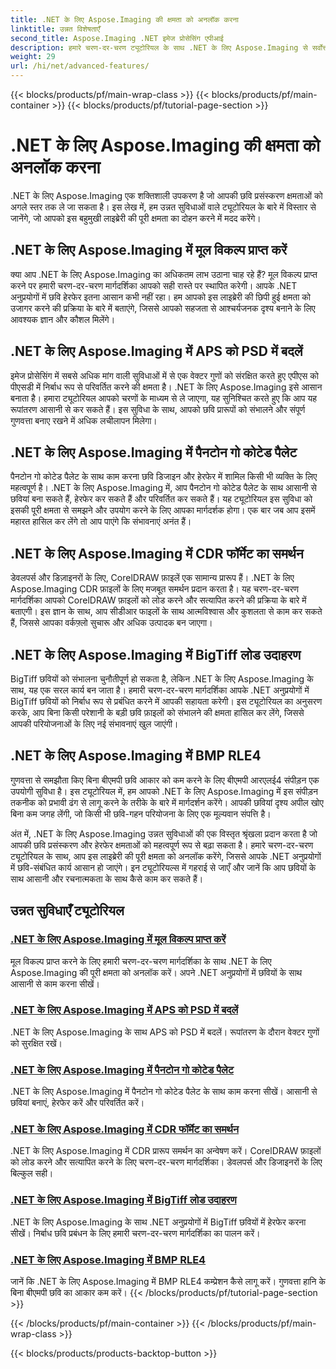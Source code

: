 ```yaml
---
title: .NET के लिए Aspose.Imaging की क्षमता को अनलॉक करना
linktitle: उन्नत विशेषताएँ
second_title: Aspose.Imaging .NET इमेज प्रोसेसिंग एपीआई
description: हमारे चरण-दर-चरण ट्यूटोरियल के साथ .NET के लिए Aspose.Imaging से सर्वोत्तम लाभ प्राप्त करें। मूल विकल्पों को अनलॉक करना और छवियों के साथ सहजता से काम करना सीखें।
weight: 29
url: /hi/net/advanced-features/
---
```


{{< blocks/products/pf/main-wrap-class >}}
{{< blocks/products/pf/main-container >}}
{{< blocks/products/pf/tutorial-page-section >}}

# .NET के लिए Aspose.Imaging की क्षमता को अनलॉक करना


.NET के लिए Aspose.Imaging एक शक्तिशाली उपकरण है जो आपकी छवि प्रसंस्करण क्षमताओं को अगले स्तर तक ले जा सकता है। इस लेख में, हम उन्नत सुविधाओं वाले ट्यूटोरियल के बारे में विस्तार से जानेंगे, जो आपको इस बहुमुखी लाइब्रेरी की पूरी क्षमता का दोहन करने में मदद करेंगे।

## .NET के लिए Aspose.Imaging में मूल विकल्प प्राप्त करें

क्या आप .NET के लिए Aspose.Imaging का अधिकतम लाभ उठाना चाह रहे हैं? मूल विकल्प प्राप्त करने पर हमारी चरण-दर-चरण मार्गदर्शिका आपको सही रास्ते पर स्थापित करेगी। आपके .NET अनुप्रयोगों में छवि हेरफेर इतना आसान कभी नहीं रहा। हम आपको इस लाइब्रेरी की छिपी हुई क्षमता को उजागर करने की प्रक्रिया के बारे में बताएंगे, जिससे आपको सहजता से आश्चर्यजनक दृश्य बनाने के लिए आवश्यक ज्ञान और कौशल मिलेंगे।

## .NET के लिए Aspose.Imaging में APS को PSD में बदलें

इमेज प्रोसेसिंग में सबसे अधिक मांग वाली सुविधाओं में से एक वेक्टर गुणों को संरक्षित करते हुए एपीएस को पीएसडी में निर्बाध रूप से परिवर्तित करने की क्षमता है। .NET के लिए Aspose.Imaging इसे आसान बनाता है। हमारा ट्यूटोरियल आपको चरणों के माध्यम से ले जाएगा, यह सुनिश्चित करते हुए कि आप यह रूपांतरण आसानी से कर सकते हैं। इस सुविधा के साथ, आपको छवि प्रारूपों को संभालने और संपूर्ण गुणवत्ता बनाए रखने में अधिक लचीलापन मिलेगा।

## .NET के लिए Aspose.Imaging में पैनटोन गो कोटेड पैलेट

पैनटोन गो कोटेड पैलेट के साथ काम करना छवि डिजाइन और हेरफेर में शामिल किसी भी व्यक्ति के लिए महत्वपूर्ण है। .NET के लिए Aspose.Imaging में, आप पैनटोन गो कोटेड पैलेट के साथ आसानी से छवियां बना सकते हैं, हेरफेर कर सकते हैं और परिवर्तित कर सकते हैं। यह ट्यूटोरियल इस सुविधा को इसकी पूरी क्षमता से समझने और उपयोग करने के लिए आपका मार्गदर्शक होगा। एक बार जब आप इसमें महारत हासिल कर लेंगे तो आप पाएंगे कि संभावनाएं अनंत हैं।

## .NET के लिए Aspose.Imaging में CDR फॉर्मेट का समर्थन

डेवलपर्स और डिज़ाइनरों के लिए, CorelDRAW फ़ाइलें एक सामान्य प्रारूप हैं। .NET के लिए Aspose.Imaging CDR फ़ाइलों के लिए मजबूत समर्थन प्रदान करता है। यह चरण-दर-चरण मार्गदर्शिका आपको CorelDRAW फ़ाइलों को लोड करने और सत्यापित करने की प्रक्रिया के बारे में बताएगी। इस ज्ञान के साथ, आप सीडीआर फाइलों के साथ आत्मविश्वास और कुशलता से काम कर सकते हैं, जिससे आपका वर्कफ़्लो सुचारू और अधिक उत्पादक बन जाएगा।

## .NET के लिए Aspose.Imaging में BigTiff लोड उदाहरण

BigTiff छवियों को संभालना चुनौतीपूर्ण हो सकता है, लेकिन .NET के लिए Aspose.Imaging के साथ, यह एक सरल कार्य बन जाता है। हमारी चरण-दर-चरण मार्गदर्शिका आपके .NET अनुप्रयोगों में BigTiff छवियों को निर्बाध रूप से प्रबंधित करने में आपकी सहायता करेगी। इस ट्यूटोरियल का अनुसरण करके, आप बिना किसी परेशानी के बड़ी छवि फ़ाइलों को संभालने की क्षमता हासिल कर लेंगे, जिससे आपकी परियोजनाओं के लिए नई संभावनाएं खुल जाएंगी।

## .NET के लिए Aspose.Imaging में BMP RLE4

गुणवत्ता से समझौता किए बिना बीएमपी छवि आकार को कम करने के लिए बीएमपी आरएलई4 संपीड़न एक उपयोगी सुविधा है। इस ट्यूटोरियल में, हम आपको .NET के लिए Aspose.Imaging में इस संपीड़न तकनीक को प्रभावी ढंग से लागू करने के तरीके के बारे में मार्गदर्शन करेंगे। आपकी छवियां दृश्य अपील खोए बिना कम जगह लेंगी, जो किसी भी छवि-गहन परियोजना के लिए एक मूल्यवान संपत्ति है।

अंत में, .NET के लिए Aspose.Imaging उन्नत सुविधाओं की एक विस्तृत श्रृंखला प्रदान करता है जो आपकी छवि प्रसंस्करण और हेरफेर क्षमताओं को महत्वपूर्ण रूप से बढ़ा सकता है। हमारे चरण-दर-चरण ट्यूटोरियल के साथ, आप इस लाइब्रेरी की पूरी क्षमता को अनलॉक करेंगे, जिससे आपके .NET अनुप्रयोगों में छवि-संबंधित कार्य आसान हो जाएंगे। इन ट्यूटोरियल्स में गहराई से जाएँ और जानें कि आप छवियों के साथ आसानी और रचनात्मकता के साथ कैसे काम कर सकते हैं।
## उन्नत सुविधाएँ ट्यूटोरियल
### [.NET के लिए Aspose.Imaging में मूल विकल्प प्राप्त करें](./get-original-options/)
मूल विकल्प प्राप्त करने के लिए हमारी चरण-दर-चरण मार्गदर्शिका के साथ .NET के लिए Aspose.Imaging की पूरी क्षमता को अनलॉक करें। अपने .NET अनुप्रयोगों में छवियों के साथ आसानी से काम करना सीखें।
### [.NET के लिए Aspose.Imaging में APS को PSD में बदलें](./convert-aps-to-psd/)
.NET के लिए Aspose.Imaging के साथ APS को PSD में बदलें। रूपांतरण के दौरान वेक्टर गुणों को सुरक्षित रखें।
### [.NET के लिए Aspose.Imaging में पैनटोन गो कोटेड पैलेट](./pantone-goe-coated-palette/)
.NET के लिए Aspose.Imaging में पैनटोन गो कोटेड पैलेट के साथ काम करना सीखें। आसानी से छवियां बनाएं, हेरफेर करें और परिवर्तित करें।
### [.NET के लिए Aspose.Imaging में CDR फॉर्मेट का समर्थन](./support-of-cdr-format/)
.NET के लिए Aspose.Imaging में CDR प्रारूप समर्थन का अन्वेषण करें। CorelDRAW फ़ाइलों को लोड करने और सत्यापित करने के लिए चरण-दर-चरण मार्गदर्शिका। डेवलपर्स और डिजाइनरों के लिए बिल्कुल सही।
### [.NET के लिए Aspose.Imaging में BigTiff लोड उदाहरण](./bigtiff-load-example/)
.NET के लिए Aspose.Imaging के साथ .NET अनुप्रयोगों में BigTiff छवियों में हेरफेर करना सीखें। निर्बाध छवि प्रबंधन के लिए हमारी चरण-दर-चरण मार्गदर्शिका का पालन करें।
### [.NET के लिए Aspose.Imaging में BMP RLE4](./bmp-rle4/)
जानें कि .NET के लिए Aspose.Imaging में BMP RLE4 कम्प्रेशन कैसे लागू करें। गुणवत्ता हानि के बिना बीएमपी छवि का आकार कम करें।
{{< /blocks/products/pf/tutorial-page-section >}}

{{< /blocks/products/pf/main-container >}}
{{< /blocks/products/pf/main-wrap-class >}}

{{< blocks/products/products-backtop-button >}}
